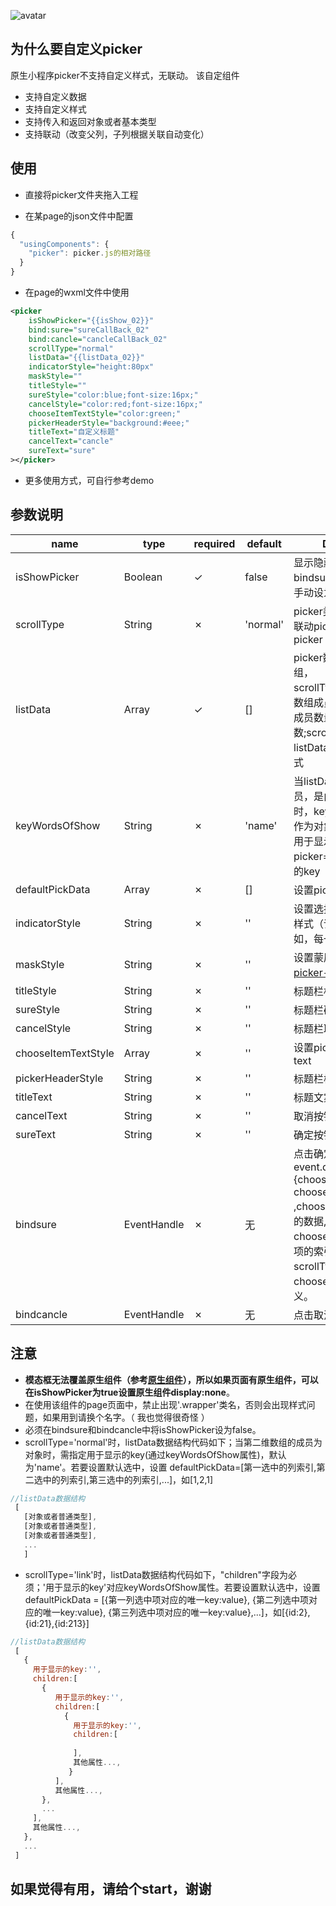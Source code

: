 ![avatar](http://chuantu.xyz/t6/702/1570502915x1033347913.gif)
## 为什么要自定义picker
原生小程序picker不支持自定义样式，无联动。
该自定组件
* 支持自定义数据
* 支持自定义样式
* 支持传入和返回对象或者基本类型
* 支持联动（改变父列，子列根据关联自动变化）

## 使用

* 直接将picker文件夹拖入工程
	
* 在某page的json文件中配置

```js
{
  "usingComponents": {
    "picker": picker.js的相对路径
  }
}
```
* 在page的wxml文件中使用

```xml
<picker
	isShowPicker="{{isShow_02}}"
	bind:sure="sureCallBack_02"
	bind:cancle="cancleCallBack_02"
	scrollType="normal"
	listData="{{listData_02}}"
	indicatorStyle="height:80px"
	maskStyle=""
	titleStyle=""
	sureStyle="color:blue;font-size:16px;"
	cancelStyle="color:red;font-size:16px;"
	chooseItemTextStyle="color:green;"
	pickerHeaderStyle="background:#eee;"
	titleText="自定义标题"
	cancelText="cancle"
	sureText="sure"
></picker>

```
* 更多使用方式，可自行参考demo

## 参数说明

| name | type | required | default | Description |
| ------ | ------ | ------ | ------ |------ |
| isShowPicker | Boolean | ✓ | false | 显示隐藏picker，需要在bindsure和bindcancle中手动设为false |
| scrollType | String | ✗ | 'normal' | picker类型，'normal':非联动picker 'link':联动picker |
| listData | Array | ✓ | [] | picker数据源,是一个数组，scrollType='normal'时，数组成员也是数组，数组成员数量就是picker列数;scrollType='link'时，listData格式需为固定格式 |
| keyWordsOfShow | String | ✗ | 'name' | 当listData的的每一个成员，是由对象组成的数组时，keyWordsOfShow作为对象的key，其value用于显示；或者当picker='link'时，供显示的key |
| defaultPickData | Array | ✗ | [] | 设置picker默认选择 |
| indicatorStyle | String | ✗ | '' | 设置选择器中间选中框的样式（详见[picker-view](https://developers.weixin.qq.com/miniprogram/dev/component/picker-view.html)）如，每一行的高度 view |
| maskStyle | String | ✗ | '' | 设置蒙层的样式（详见[picker-view](https://developers.weixin.qq.com/miniprogram/dev/component/picker-view.html)） view |
| titleStyle | String | ✗ | '' | 标题栏标题样式  view |
| sureStyle | String | ✗ | '' | 标题栏确定样式  text |
| cancelStyle | String | ✗ | '' | 标题栏取消样式 text |
| chooseItemTextStyle | Array | ✗ | '' | 设置picker列表文案样式 text |
| pickerHeaderStyle | String | ✗ | '' | 标题栏样式 view |
| titleText | String | ✗ | '' | 标题文案 |
| cancelText | String | ✗ | '' | 取消按钮文案 |
| sureText | String | ✗ | '' | 确定按钮文案 |
| bindsure | EventHandle | ✗ | 无 | 点击确定触发的事件，event.detail = {choosedData, choosedIndexArr} ,choosedData为选中项的数据, choosedIndexArr为选中项的索引数组；当scrollType='link'时choosedIndexArr无意义。|
| bindcancle | EventHandle | ✗ | 无 | 点击取消触发的事件 |


## 注意
 - **模态框无法覆盖原生组件（参考[原生组件](https://developers.weixin.qq.com/miniprogram/dev/component/native-component.html)），所以如果页面有原生组件，可以在isShowPicker为true设置原生组件display:none**。
 - 在使用该组件的page页面中，禁止出现'.wrapper'类名，否则会出现样式问题，如果用到请换个名字。（ 我也觉得很奇怪 ）
 - 必须在bindsure和bindcancle中将isShowPicker设为false。
 - scrollType='normal'时，listData数据结构代码如下；当第二维数组的成员为对象时，需指定用于显示的key(通过keyWordsOfShow属性)，默认为'name'。若要设置默认选中，设置 defaultPickData=[第一选中的列索引,第二选中的列索引,第三选中的列索引,...]，如[1,2,1]
 
 ```js
 //listData数据结构
  [ 
    [对象或者普通类型], 
    [对象或者普通类型], 
    [对象或者普通类型], 
    ...
    ]
 
 ```
 
 -  scrollType='link'时，listData数据结构代码如下，"children"字段为必须；'用于显示的key'对应keyWordsOfShow属性。若要设置默认选中，设置 defaultPickData = [{第一列选中项对应的唯一key:value}, {第二列选中项对应的唯一key:value}, {第三列选中项对应的唯一key:value},...]，如[{id:2},{id:21},{id:213}]

```js
//listData数据结构
 [
   {
     用于显示的key:'',
     children:[
       {
          用于显示的key:'',
          children:[
            {
              用于显示的key:'',
              children:[
                      
              ],
              其他属性...,
             }      
          ],
          其他属性...,
       },
       ...
     ],
     其他属性...,
   },
   ...
 ]
```

## 如果觉得有用，请给个start，谢谢
